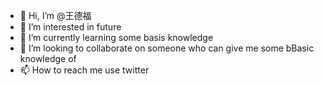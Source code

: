 - 👋 Hi, I’m @王德福
- 👀 I’m interested in future
- 🌱 I’m currently learning some basis knowledge
- 💞️ I’m looking to collaborate on someone who can give me some bBasic knowledge of
- 📫 How to reach me use twitter

<!---
thw0005/thw0005 is a ✨ special ✨ repository because its `README.md` (this file) appears on your GitHub profile.
You can click the Preview link to take a look at your changes.
--->

